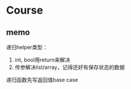 # Course
## memo
递归helper类型：
1. int, bool用return来解决
2. 传参解决list/array，记得还好有保存状态的数据

递归函数先写返回值base case